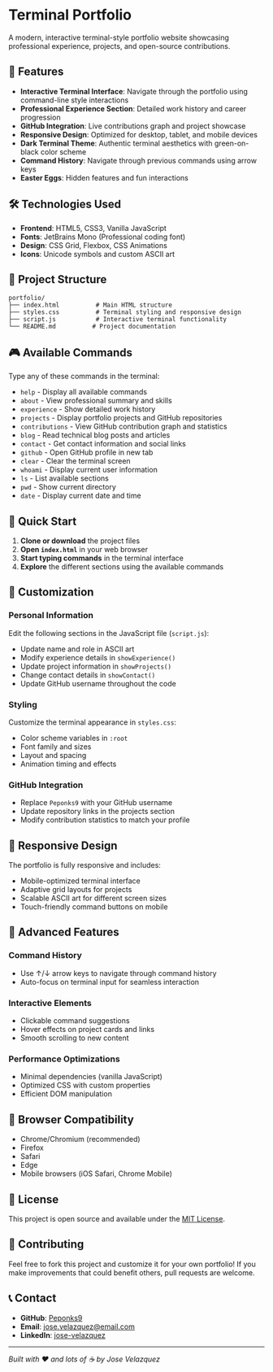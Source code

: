 # Terminal Portfolio

A modern, interactive terminal-style portfolio website showcasing professional experience, projects, and open-source contributions.

## 🚀 Features

- **Interactive Terminal Interface**: Navigate through the portfolio using command-line style interactions
- **Professional Experience Section**: Detailed work history and career progression
- **GitHub Integration**: Live contributions graph and project showcase
- **Responsive Design**: Optimized for desktop, tablet, and mobile devices
- **Dark Terminal Theme**: Authentic terminal aesthetics with green-on-black color scheme
- **Command History**: Navigate through previous commands using arrow keys
- **Easter Eggs**: Hidden features and fun interactions

## 🛠️ Technologies Used

- **Frontend**: HTML5, CSS3, Vanilla JavaScript
- **Fonts**: JetBrains Mono (Professional coding font)
- **Design**: CSS Grid, Flexbox, CSS Animations
- **Icons**: Unicode symbols and custom ASCII art

## 📁 Project Structure

```
portfolio/
├── index.html          # Main HTML structure
├── styles.css          # Terminal styling and responsive design
├── script.js           # Interactive terminal functionality
└── README.md          # Project documentation
```

## 🎮 Available Commands

Type any of these commands in the terminal:

- `help` - Display all available commands
- `about` - View professional summary and skills
- `experience` - Show detailed work history
- `projects` - Display portfolio projects and GitHub repositories
- `contributions` - View GitHub contribution graph and statistics
- `blog` - Read technical blog posts and articles
- `contact` - Get contact information and social links
- `github` - Open GitHub profile in new tab
- `clear` - Clear the terminal screen
- `whoami` - Display current user information
- `ls` - List available sections
- `pwd` - Show current directory
- `date` - Display current date and time

## 🚀 Quick Start

1. **Clone or download** the project files
2. **Open `index.html`** in your web browser
3. **Start typing commands** in the terminal interface
4. **Explore** the different sections using the available commands

## 🎨 Customization

### Personal Information

Edit the following sections in the JavaScript file (`script.js`):

- Update name and role in ASCII art
- Modify experience details in `showExperience()`
- Update project information in `showProjects()`
- Change contact details in `showContact()`
- Update GitHub username throughout the code

### Styling

Customize the terminal appearance in `styles.css`:

- Color scheme variables in `:root`
- Font family and sizes
- Layout and spacing
- Animation timing and effects

### GitHub Integration

- Replace `Peponks9` with your GitHub username
- Update repository links in the projects section
- Modify contribution statistics to match your profile

## 📱 Responsive Design

The portfolio is fully responsive and includes:

- Mobile-optimized terminal interface
- Adaptive grid layouts for projects
- Scalable ASCII art for different screen sizes
- Touch-friendly command buttons on mobile

## 🌟 Advanced Features

### Command History

- Use ↑/↓ arrow keys to navigate through command history
- Auto-focus on terminal input for seamless interaction

### Interactive Elements

- Clickable command suggestions
- Hover effects on project cards and links
- Smooth scrolling to new content

### Performance Optimizations

- Minimal dependencies (vanilla JavaScript)
- Optimized CSS with custom properties
- Efficient DOM manipulation

## 🔧 Browser Compatibility

- Chrome/Chromium (recommended)
- Firefox
- Safari
- Edge
- Mobile browsers (iOS Safari, Chrome Mobile)

## 📄 License

This project is open source and available under the [MIT License](LICENSE).

## 🤝 Contributing

Feel free to fork this project and customize it for your own portfolio! If you make improvements that could benefit others, pull requests are welcome.

## 📞 Contact

- **GitHub**: [Peponks9](https://github.com/Peponks9)
- **Email**: jose.velazquez@email.com
- **LinkedIn**: [jose-velazquez](https://linkedin.com/in/jose-velazquez)

---

_Built with ❤️ and lots of ☕ by Jose Velazquez_
